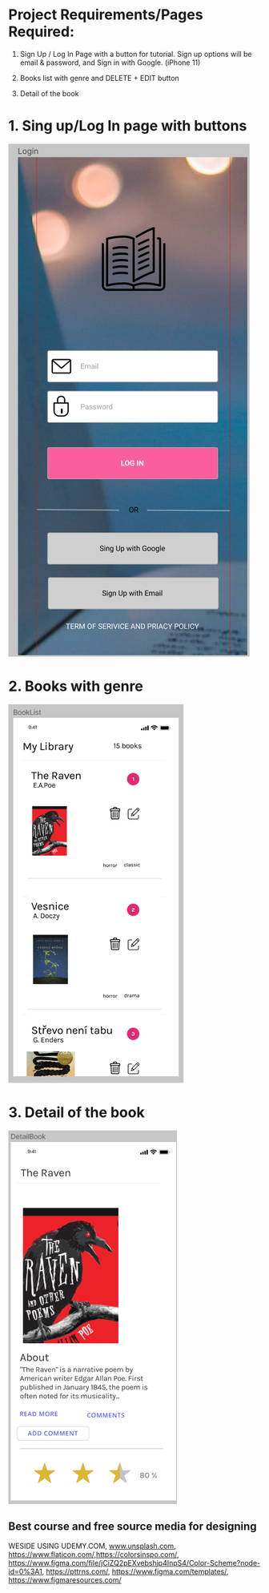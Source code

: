 # Project Requirements/Pages Required:

1. Sign Up / Log In Page with a button for tutorial. Sign up options will be email & password, and Sign in with Google. (iPhone 11)

2. Books list with genre and DELETE + EDIT button
3. Detail of the book



# 1. Sing up/Log In page with buttons

![Login](https://github.com/fox-kick/analyst_portfolio/blob/main/Login.png)

# 2. Books with genre 
![Book with genre](https://github.com/pomelka/analyst_portfolio/blob/main/booklist.png)

# 3. Detail of the book
![Book detail](https://github.com/pomelka/analyst_portfolio/blob/main/detailbook.png)


## Best course and free source media for designing
WESIDE USING UDEMY.COM, www.unsplash.com, https://www.flaticon.com/,https://colorsinspo.com/, https://www.figma.com/file/jCiZQ2pEXvebshjp4InpS4/Color-Scheme?node-id=0%3A1,
https://pttrns.com/, https://www.figma.com/templates/, https://www.figmaresources.com/
